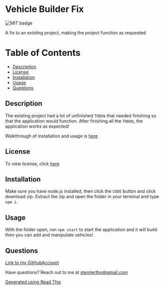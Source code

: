 # Vehicle Builder Fix

![MIT badge](https://img.shields.io/badge/license-MIT-green)

A fix to an existing project, making the project function as requested

# Table of Contents
 - [Description](#Description)
 - [License](#License)
 - [Installation](#Installation)
 - [Usage](#Usage)
 - [Questions](#Questions)

## Description
            
The existing project had a lot of unfinished `TODO`s that needed finishing so that the application would function. After finishing all the `TODO`s, the application works as expected!

Walkthrough of installation and usage is [here](https://youtu.be/07lNsUuROpE)

## License
To view license, click [here](LICENSE)

## Installation
            
Make sure you have node.js installed, then click the `CODE` button and click download zip. Extract the zip and open the folder in your terminal and type `npm i`.

## Usage
            
With the folder open, run `npm start` to start the application and it will build then you can add and manipulate vehicles!

## Questions
            
[Link to my GitHubAccount](https://github.com/occultparrot)

Have questions? Reach out to me at stemlertho@gmail.com

[Generated using Read This](https://github.com/OccultParrot/read-this)

